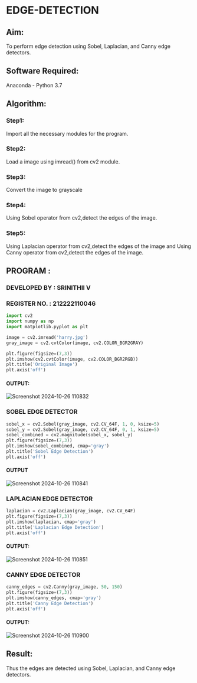 # EDGE-DETECTION
## Aim:
To perform edge detection using Sobel, Laplacian, and Canny edge detectors.

## Software Required:
Anaconda - Python 3.7

## Algorithm:
### Step1:
Import all the necessary modules for the program.

### Step2:
Load a image using imread() from cv2 module.

### Step3:
Convert the image to grayscale

### Step4:
Using Sobel operator from cv2,detect the edges of the image.

### Step5:

Using Laplacian operator from cv2,detect the edges of the image and Using Canny operator from cv2,detect the edges of the image.

## PROGRAM :
### DEVELOPED BY : SRINITHII V
### REGISTER NO. : 212222110046
```python
import cv2
import numpy as np
import matplotlib.pyplot as plt

image = cv2.imread('harry.jpg') 
gray_image = cv2.cvtColor(image, cv2.COLOR_BGR2GRAY)

plt.figure(figsize=(7,3))
plt.imshow(cv2.cvtColor(image, cv2.COLOR_BGR2RGB))
plt.title('Original Image')
plt.axis('off')
```
#### OUTPUT:
![Screenshot 2024-10-26 110832](https://github.com/user-attachments/assets/9fc432ab-b87d-405f-9dc9-86d7f404137a)

### SOBEL EDGE DETECTOR
```python
sobel_x = cv2.Sobel(gray_image, cv2.CV_64F, 1, 0, ksize=5) 
sobel_y = cv2.Sobel(gray_image, cv2.CV_64F, 0, 1, ksize=5)  
sobel_combined = cv2.magnitude(sobel_x, sobel_y)  
plt.figure(figsize=(7,3))
plt.imshow(sobel_combined, cmap='gray')
plt.title('Sobel Edge Detection')
plt.axis('off')
```
#### OUTPUT
![Screenshot 2024-10-26 110841](https://github.com/user-attachments/assets/4d9c807e-d9cc-43bc-bc5d-6108999795e4)

### LAPLACIAN EDGE DETECTOR
```python
laplacian = cv2.Laplacian(gray_image, cv2.CV_64F)
plt.figure(figsize=(7,3))
plt.imshow(laplacian, cmap='gray')
plt.title('Laplacian Edge Detection')
plt.axis('off')
```
#### OUTPUT:
![Screenshot 2024-10-26 110851](https://github.com/user-attachments/assets/ac9a6baa-7b11-4d76-9d8b-890ce3ce0552)

### CANNY EDGE DETECTOR
```python
canny_edges = cv2.Canny(gray_image, 50, 150)
plt.figure(figsize=(7,3))
plt.imshow(canny_edges, cmap='gray')
plt.title('Canny Edge Detection')
plt.axis('off')
```
#### OUTPUT:
![Screenshot 2024-10-26 110900](https://github.com/user-attachments/assets/4d491ada-b8ca-4e1d-908a-5f9a2e7e6402)

## Result:
Thus the edges are detected using Sobel, Laplacian, and Canny edge detectors.
